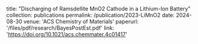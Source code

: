 title: "Discharging of Ramsdellite MnO2 Cathode in a Lithium-Ion Battery"
collection: publications
permalink: /publication/2023-LiMnO2
date: 2024-08-30
venue: 'ACS Chemistry of Materials'
paperurl: '/files/pdf/research/BayesPostEst.pdf'
link: 'https://doi.org/10.1021/acs.chemmater.4c01417'

